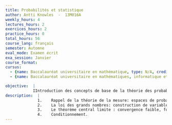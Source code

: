 ```yaml
---
title: Probabilités et statistique
author: Antti Knowles  -  13M016A
weekly_hours: 4
lectures_hours: 2
exercices_hours: 2
practice_hours: 0
total_hours: 56
course_lang: français
semester: Automne
eval_mode: Examen écrit
exa_session: Janvier
course_format: 
cursus:
  - {name: Baccalauréat universitaire en mathématique, type: N/A, credits: 6}
  - {name: Baccalauréat universitaire en mathématiques, informatique et sciences numériques, type: N/A, credits: 5}

objective:  |
            IIntroduction des concepts de base de la théorie des probabilités: espaces de probabilité, évènements, mesures de probabilité, indépendance, variables aléatoires, lois des grands nombres, convergence de séries aléatoires, convergence faible, fonctions caractéristiques, le théorème central limite, conditionnement.
description:  |
              1.	Rappel de la théorie de la mesure: espaces de probabilité, variables aléatoires, espérance, indépendance.
              2.	La loi des grands nombres: construction de variables indépendantes, les lemmes de Borel-Cantelli, convergence de séries aléatoires, les lois faible et forte des grands nombres.
              3.	Le théorème central limite : convergence faible, fonctions caractéristiques, le théorème central limite, processus de Poisson.
              4.	Conditionnement.
---
```


